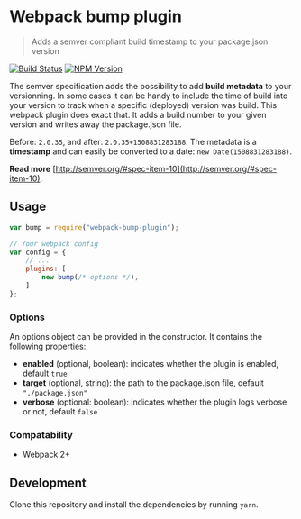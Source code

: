 # Webpack bump plugin

> Adds a semver compliant build timestamp to your package.json version

[![Build Status](https://travis-ci.org/giespaepen/webpack-bump-plugin.svg?branch=master)](https://travis-ci.org/giespaepen/webpack-bump-plugin) [![NPM Version](https://img.shields.io/npm/v/webpack-bump-plugin.svg)](https://www.npmjs.com/package/webpack-bump-plugin)

The semver specification adds the possibility to add **build metadata** to your versionning. In some cases it can be handy to include the time of build into your version to track when a specific (deployed) version was build. This webpack plugin does exact that. It adds a build number to your given version and writes away the package.json file.

Before: `2.0.35`, and after: `2.0.35+1508831283188`. The metadata is a **timestamp** and can easily be converted to a date: `new Date(1508831283188)`.

**Read more** [http://semver.org/#spec-item-10](http://semver.org/#spec-item-10).

## Usage

```javascript
var bump = require("webpack-bump-plugin");

// Your webpack config
var config = {
    // ...
    plugins: [
        new bump(/* options */),
    ]
};

```

### Options
An options object can be provided in the constructor. It contains the following properties:

- **enabled** (optional, boolean): indicates whether the plugin is enabled, default `true`
- **target** (optional, string): the path to the package.json file, default `"./package.json"`
- **verbose** (optional: boolean): indicates whether the plugin logs verbose or not, default `false`

### Compatability

- Webpack 2+

## Development

Clone this repository and install the dependencies by running `yarn`. 